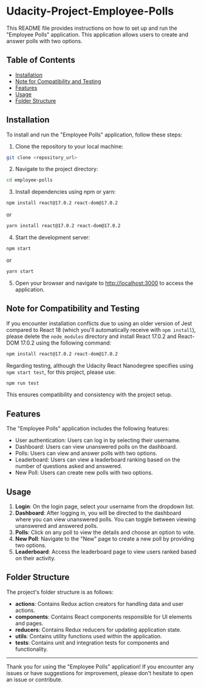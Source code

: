 # Udacity-Project-Employee-Polls

This README file provides instructions on how to set up and run the "Employee Polls" application. This application allows users to create and answer polls with two options.

## Table of Contents

- [Installation](#installation)
- [Note for Compatibility and Testing](#note-for-compatibility-and-testing)
- [Features](#features)
- [Usage](#usage)
- [Folder Structure](#folder-structure)

## Installation

To install and run the "Employee Polls" application, follow these steps:

1. Clone the repository to your local machine:

```bash
git clone <repository_url>
```

2. Navigate to the project directory:

```bash
cd employee-polls
```

3. Install dependencies using npm or yarn:

```bash
npm install react@17.0.2 react-dom@17.0.2
```

or

```bash
yarn install react@17.0.2 react-dom@17.0.2
```

4. Start the development server:

```bash
npm start
```

or

```bash
yarn start
```

5. Open your browser and navigate to [http://localhost:3000](http://localhost:3000) to access the application.

## Note for Compatibility and Testing

If you encounter installation conflicts due to using an older version of Jest compared to React 18 (which you'll automatically receive with `npm install`), please delete the `node_modules` directory and install React 17.0.2 and React-DOM 17.0.2 using the following command:

```bash
npm install react@17.0.2 react-dom@17.0.2
```

Regarding testing, although the Udacity React Nanodegree specifies using `npm start test`, for this project, please use:

```bash
npm run test
```

This ensures compatibility and consistency with the project setup.

## Features

The "Employee Polls" application includes the following features:

- User authentication: Users can log in by selecting their username.
- Dashboard: Users can view unanswered polls on the dashboard.
- Polls: Users can view and answer polls with two options.
- Leaderboard: Users can view a leaderboard ranking based on the number of questions asked and answered.
- New Poll: Users can create new polls with two options.

## Usage

1. **Login**: On the login page, select your username from the dropdown list.
2. **Dashboard**: After logging in, you will be directed to the dashboard where you can view unanswered polls. You can toggle between viewing unanswered and answered polls.
3. **Polls**: Click on any poll to view the details and choose an option to vote.
4. **New Poll**: Navigate to the "New" page to create a new poll by providing two options.
5. **Leaderboard**: Access the leaderboard page to view users ranked based on their activity.

## Folder Structure

The project's folder structure is as follows:

- **actions**: Contains Redux action creators for handling data and user actions.
- **components**: Contains React components responsible for UI elements and pages.
- **reducers**: Contains Redux reducers for updating application state.
- **utils**: Contains utility functions used within the application.
- **tests**: Contains unit and integration tests for components and functionality.

---

Thank you for using the "Employee Polls" application! If you encounter any issues or have suggestions for improvement, please don't hesitate to open an issue or contribute.
